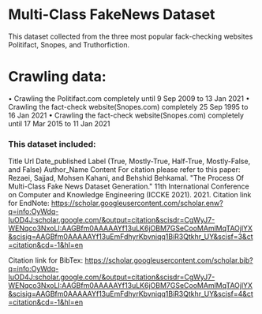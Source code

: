 # Multi-Class FakeNews Dataset
This dataset collected from the three most popular fack-checking websites Politifact, Snopes, and Truthorfiction. 

# Crawling data:
•	Crawling the Politifact.com completely until 9 Sep 2009 to 13 Jan 2021
•	Crawling the fact-check website(Snopes.com) completely 25 Sep 1995 to 16 Jan 2021
•	Crawling the fact-check website(Snopes.com) completely until 17 Mar 2015 to 11 Jan 2021

### This dataset included:
  Title
  Url
  Date_published
  Label (True, Mostly-True, Half-True, Mostly-False, and False)
  Author_Name
  Content
For citation please refer to this paper:
Rezaei, Sajjad, Mohsen Kahani, and Behshid Behkamal. "The Process Of Multi-Class Fake News Dataset Generation." 11th International Conference on Computer and Knowledge Engineering (ICCKE 2021). 2021.
Citation link for EndNote:
https://scholar.googleusercontent.com/scholar.enw?q=info:OyWdq-IuOD4J:scholar.google.com/&output=citation&scisdr=CgWyJ7-WENqco3NxoLI:AAGBfm0AAAAAYf13uLK6jOBM7GSeCooMAmlMqTAOjlYX&scisig=AAGBfm0AAAAAYf13uEmFdhyrKbvniqq1BiR3Qtkhr_UY&scisf=3&ct=citation&cd=-1&hl=en

Citation link for BibTex:
https://scholar.googleusercontent.com/scholar.bib?q=info:OyWdq-IuOD4J:scholar.google.com/&output=citation&scisdr=CgWyJ7-WENqco3NxoLI:AAGBfm0AAAAAYf13uLK6jOBM7GSeCooMAmlMqTAOjlYX&scisig=AAGBfm0AAAAAYf13uEmFdhyrKbvniqq1BiR3Qtkhr_UY&scisf=4&ct=citation&cd=-1&hl=en
